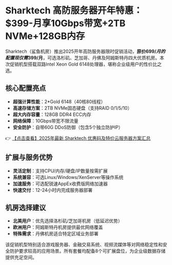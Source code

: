 # Sharktech 高防服务器开年特惠：$399-月享10Gbps带宽+2TB NVMe+128GB内存

Sharktech（鲨鱼机房）推出2025开年高防服务器限时促销活动，**原价$699/月的配置现仅需$399/月**，可选洛杉矶、芝加哥、丹佛及阿姆斯特丹四大优质机房。本次促销机型搭载双路Intel Xeon Gold 6148处理器，堪称企业级用户的性价比之选。

## 核心配置亮点
- **超强计算性能**：2*Gold 6148（40核80线程）
- **高速存储方案**：2TB NVMe固态硬盘（支持RAID 0/1/5/10）
- **超大内存容量**：128GB DDR4 ECC内存
- **网络保障**：10Gbps带宽不限流量
- **安全防护**：自带60G DDoS防御（包含5个独立防护IP）

👉 [【点击查看】2025年最新 Sharktech 优惠码及特价云服务器方案汇总](https://bit.ly/Sharktech)

## 扩展与服务优势
- **灵活定制**：支持CPU/内存/硬盘/IP数量按需扩展
- **系统兼容**：可选Linux/Windows/XenServer等操作系统
- **加速服务**：可选配锐速AppEx收费版网络加速器
- **快速交付**：12-24小时内完成服务器部署

## 机房选择建议
- **北美用户**：优先选择洛杉矶/芝加哥机房（低延迟优势）
- **欧洲用户**：阿姆斯特丹机房提供最优网络覆盖
- **特殊需求**：丹佛机房适合特定区域业务部署

该促销机型特别适合游戏服务器、金融交易系统、视频流媒体等对网络稳定性和安全防护要求较高的应用场景。所有套餐均配备8个可扩展盘位，为企业级数据存储提供充足空间。
